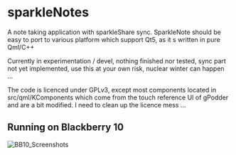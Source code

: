 sparkleNotes
============

A note taking application with sparkleShare sync. 
SparkleNote should be easy to port to various platform which support Qt5, as it s written in pure Qml/C++

Currently in experimentation / devel, nothing finished nor tested, sync part
not yet implemented, use this at your own risk, nuclear winter can happen ...

The code is licenced under GPLv3, except most components located in
src/qml/KComponents which come from the touch reference UI of gPodder and are a
bit modified. I need to clean up the licence mess ...

Running on Blackberry 10
------------------------
![BB10_Screenshots](https://raw.githubusercontent.com/khertan/sparkleNotes/master/bb10_screenshot.png)
